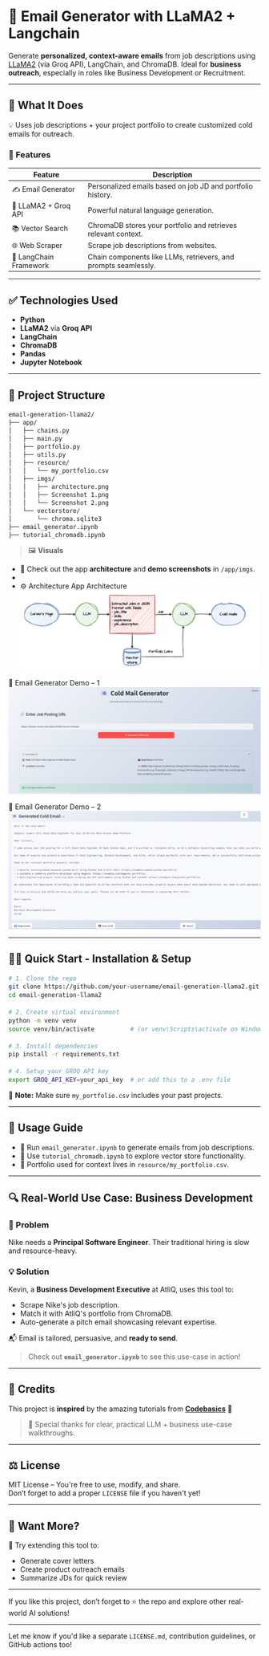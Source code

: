 # 📧 Email Generator with LLaMA2 + Langchain

Generate **personalized, context-aware emails** from job descriptions using [LLaMA2](https://huggingface.co/meta-llama) (via Groq API), LangChain, and ChromaDB. Ideal for **business outreach**, especially in roles like Business Development or Recruitment.

---

## 🧠 What It Does

💡 Uses job descriptions + your project portfolio to create customized cold emails for outreach.

### 🔧 Features

| Feature                | Description                                                                              |
|------------------------|------------------------------------------------------------------------------------------|
| ✍️ Email Generator      | Personalized emails based on job JD and portfolio history.                             |
| 🧠 LLaMA2 + Groq API    | Powerful natural language generation.                                                   |
| 📚 Vector Search        | ChromaDB stores your portfolio and retrieves relevant context.                         |
| 🌐 Web Scraper          | Scrape job descriptions from websites.                                                 |
| 🔗 LangChain Framework  | Chain components like LLMs, retrievers, and prompts seamlessly.                        |

---

## ✅ Technologies Used

- **Python**
- **LLaMA2** via **Groq API**
- **LangChain**
- **ChromaDB**
- **Pandas**
- **Jupyter Notebook**

---

## 📁 Project Structure

```plaintext
email-generation-llama2/
├── app/
│   ├── chains.py
│   ├── main.py
│   ├── portfolio.py
│   ├── utils.py
│   ├── resource/
│   │   └── my_portfolio.csv
│   ├── imgs/
│   │   ├── architecture.png
│   │   ├── Screenshot 1.png
│   │   └── Screenshot 2.png
│   └── vectorstore/
│       └── chroma.sqlite3
├── email_generator.ipynb
├── tutorial_chromadb.ipynb
```

> 🖼️ **Visuals**  
- 📌 Check out the app **architecture** and **demo screenshots** in `/app/imgs`.
- 
- ⚙️ Architecture
App Architecture
![img.png](app/imgs/architecture.png)

📧 Email Generator Demo – 1
![img.png](app/imgs/demo_1.png)


📧 Email Generator Demo – 2
![img.png](app/imgs/demo_2.png)


---

## 🚶‍♂️ Quick Start - Installation & Setup

```bash
# 1. Clone the repo
git clone https://github.com/your-username/email-generation-llama2.git
cd email-generation-llama2

# 2. Create virtual environment
python -m venv venv
source venv/bin/activate          # (or venv\Scripts\activate on Windows)

# 3. Install dependencies
pip install -r requirements.txt

# 4. Setup your GROQ API key
export GROQ_API_KEY=your_api_key  # or add this to a .env file
```

🧠 **Note:** Make sure `my_portfolio.csv` includes your past projects.

---

## 🚀 Usage Guide

- 🔹 Run `email_generator.ipynb` to generate emails from job descriptions.
- 🔹 Use `tutorial_chromadb.ipynb` to explore vector store functionality.
- 🔹 Portfolio used for context lives in `resource/my_portfolio.csv`.

---

## 🔍 Real-World Use Case: Business Development

### 🏢 Problem
Nike needs a **Principal Software Engineer**. Their traditional hiring is slow and resource-heavy.

### 💡 Solution
Kevin, a **Business Development Executive** at AtliQ, uses this tool to:

- Scrape Nike's job description.
- Match it with AtliQ's portfolio from ChromaDB.
- Auto-generate a pitch email showcasing relevant expertise.

📬 Email is tailored, persuasive, and **ready to send**.

> Check out **`email_generator.ipynb`** to see this use-case in action!

---

## 🙏 Credits

This project is **inspired** by the amazing tutorials from **[Codebasics](https://www.youtube.com/@codebasics)** 🙌  
> 🌟 Special thanks for clear, practical LLM + business use-case walkthroughs.

---

## ⚖️ License

MIT License – You're free to use, modify, and share.  
Don’t forget to add a proper `LICENSE` file if you haven't yet!

---

## 👀 Want More?

🔧 Try extending this tool to:

- Generate cover letters  
- Create product outreach emails  
- Summarize JDs for quick review

---

If you like this project, don’t forget to ⭐️ the repo and explore other real-world AI solutions!

---

Let me know if you'd like a separate `LICENSE.md`, contribution guidelines, or GitHub actions too!
